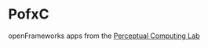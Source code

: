 PofxC
=====

openFrameworks apps from the [Perceptual Computing Lab](http://about.me/intelperceptual)
